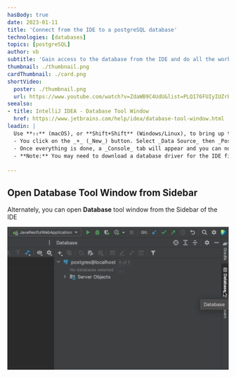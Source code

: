 ```yaml
---
hasBody: true
date: 2023-01-11
title: 'Connect from the IDE to a postgreSQL database'
technologies: [databases]
topics: [postgreSQL]
author: vb
subtitle: 'Gain access to the database from the IDE and do all the work in the same window.'
thumbnail: ./thumbnail.png
cardThumbnail: ./card.png
shortVideo:
  poster: ./thumbnail.png
  url: https://www.youtube.com/watch?v=ZdaWB9C4UdU&list=PLQ176FUIyIUZrbrlz4AY1V8VzBJKZyVlW&index=25
seealso:
- title: IntelliJ IDEA - Database Tool Window
  href: https://www.jetbrains.com/help/idea/database-tool-window.html
leadin: |
  Use **⇧⇧** (macOS), or **Shift+Shift** (Windows/Linux), to bring up the Search Everywhere dialog. You can now search for _Database_ to open the **Database** tool window which helps you to connect to multiple databases and DDL data sources. 
  - You click on the _+_ (_New_) button. Select _Data Source_ then _Postgres_ as the data source type. Customize the name of the data source, connection details, then click on the _Test_ link to ensure everything is ok.
  - Once everything is done, a _Console_ tab will appear and you can now query the database from the IDE. You can also explore it from the _Database_ tool window, and select which parts to hide or show from it.
  - **Note:** You may need to download a database driver for the IDE first. If you see a _Download driver_ link, you'll need to click on that before you can connect to the database.

---
```


## Open Database Tool Window from Sidebar 
Alternately, you can open **Database** tool window from the Sidebar of the IDE

![Open Database Tool Window from Sidebar](database-tool-from-sidebar.png)


